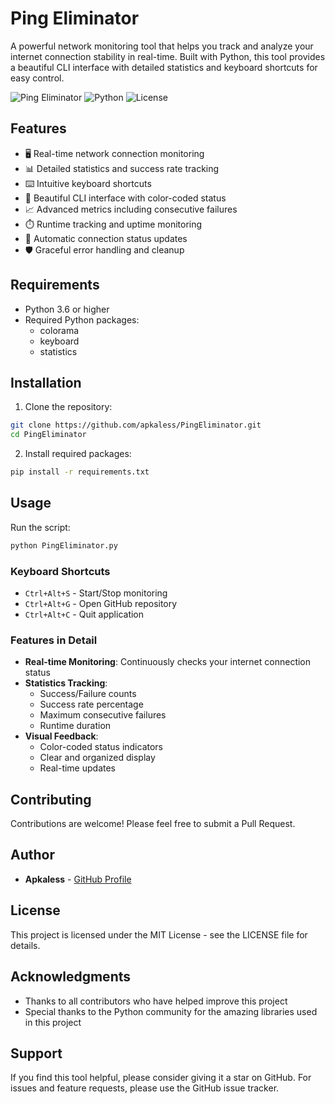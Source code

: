 # Ping Eliminator

A powerful network monitoring tool that helps you track and analyze your internet connection stability in real-time. Built with Python, this tool provides a beautiful CLI interface with detailed statistics and keyboard shortcuts for easy control.

![Ping Eliminator](https://img.shields.io/badge/Ping-Eliminator-blue)
![Python](https://img.shields.io/badge/Python-3.6%2B-green)
![License](https://img.shields.io/badge/License-MIT-yellow)

## Features

- 🖥️ Real-time network connection monitoring
- 📊 Detailed statistics and success rate tracking
- ⌨️ Intuitive keyboard shortcuts
- 🎨 Beautiful CLI interface with color-coded status
- 📈 Advanced metrics including consecutive failures
- ⏱️ Runtime tracking and uptime monitoring
- 🔄 Automatic connection status updates
- 🛡️ Graceful error handling and cleanup

## Requirements

- Python 3.6 or higher
- Required Python packages:
  - colorama
  - keyboard
  - statistics

## Installation

1. Clone the repository:
```bash
git clone https://github.com/apkaless/PingEliminator.git
cd PingEliminator
```

2. Install required packages:
```bash
pip install -r requirements.txt
```

## Usage

Run the script:
```bash
python PingEliminator.py
```

### Keyboard Shortcuts

- `Ctrl+Alt+S` - Start/Stop monitoring
- `Ctrl+Alt+G` - Open GitHub repository
- `Ctrl+Alt+C` - Quit application

### Features in Detail

- **Real-time Monitoring**: Continuously checks your internet connection status
- **Statistics Tracking**:
  - Success/Failure counts
  - Success rate percentage
  - Maximum consecutive failures
  - Runtime duration
- **Visual Feedback**:
  - Color-coded status indicators
  - Clear and organized display
  - Real-time updates

## Contributing

Contributions are welcome! Please feel free to submit a Pull Request.

## Author

- **Apkaless** - [GitHub Profile](https://github.com/apkaless)

## License

This project is licensed under the MIT License - see the LICENSE file for details.

## Acknowledgments

- Thanks to all contributors who have helped improve this project
- Special thanks to the Python community for the amazing libraries used in this project

## Support

If you find this tool helpful, please consider giving it a star on GitHub. For issues and feature requests, please use the GitHub issue tracker. 